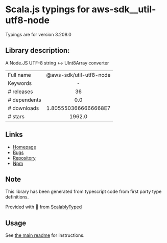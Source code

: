 
# Scala.js typings for aws-sdk__util-utf8-node

Typings are for version 3.208.0

## Library description:
A Node.JS UTF-8 string <-> UInt8Array converter

|                    |                 |
| ------------------ | :-------------: |
| Full name          | @aws-sdk/util-utf8-node |
| Keywords           | - |
| # releases         | 36 |
| # dependents       | 0.0 |
| # downloads        | 1.8055503666666668E7 |
| # stars            | 1962.0 |

## Links
- [Homepage](https://github.com/aws/aws-sdk-js-v3/tree/main/packages/util-utf8-node)
- [Bugs](https://github.com/aws/aws-sdk-js-v3/issues)
- [Repository](https://github.com/aws/aws-sdk-js-v3)
- [Npm](https://www.npmjs.com/package/%40aws-sdk%2Futil-utf8-node)
    


## Note
This library has been generated from typescript code from first party type definitions.

Provided with :purple_heart: from [ScalablyTyped](https://github.com/oyvindberg/ScalablyTyped)

## Usage
See [the main readme](../../readme.md) for instructions.



